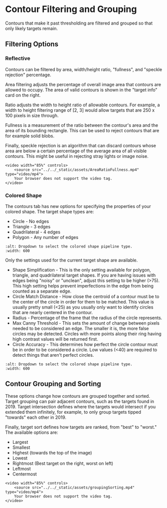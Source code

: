 # Contour Filtering and Grouping

Contours that make it past thresholding are filtered and grouped so that only likely targets remain.

## Filtering Options

### Reflective

Contours can be filtered by area, width/height ratio, "fullness", and "speckle rejection" percentage.

Area filtering adjusts the percentage of overall image area that contours are allowed to occupy. The area of valid contours is shown in the "target info" card on the right.

Ratio adjusts the width to height ratio of allowable contours. For example, a width to height filtering range of \[2, 3\] would allow targets that are 250 x 100 pixels in size through.

Fullness is a measurement of the ratio between the contour's area and the area of its bounding rectangle. This can be used to reject contours that are for example solid blobs.

Finally, speckle rejection is an algorithm that can discard contours whose area are below a certain percentage of the average area of all visible contours. This might be useful in rejecting stray lights or image noise.

```{raw} html
<video width="85%" controls>
    <source src="../../_static/assets/AreaRatioFullness.mp4" type="video/mp4">
    Your browser does not support the video tag.
</video>
```

### Colored Shape

The contours tab has new options for specifying the properties of your colored shape.  The target shape types are:

- Circle - No edges
- Triangle - 3 edges
- Quadrilateral - 4 edges
- Polygon - Any number of edges

```{image} images/triangle.png
:alt: Dropdown to select the colored shape pipeline type.
:width: 600
```

Only the settings used for the current target shape are available.

- Shape Simplification - This is the only setting available for polygon, triangle, and quadrilateral target shapes.  If you are having issues with edges being "noisy" or "unclean", adjust this setting to be higher (>75).  This high setting helps prevent imperfections in the edge from being counted as a separate edge.
- Circle Match Distance - How close the centroid of a contour must be to the center of the circle in order for them to be matched.  This value is usually pretty small (\<25) as you usually only want to identify circles that are nearly centered in the contour.
- Radius - Percentage of the frame that the radius of the circle represents.
- Max Canny Threshold - This sets the amount of change between pixels needed to be considered an edge. The smaller it is, the more false circles may be detected. Circles with more points along their ring having high contrast values will be returned first.
- Circle Accuracy - This determines how perfect the circle contour must be in order to be considered a circle.  Low values (\<40) are required to detect things that aren't perfect circles.

```{image} images/pumpkin.png
:alt: Dropdown to select the colored shape pipeline type.
:width: 600
```

## Contour Grouping and Sorting

These options change how contours are grouped together and sorted. Target grouping can pair adjacent contours, such as the targets found in 2019. Target intersection defines where the targets would intersect if you extended them infinitely, for example, to only group targets tipped "towards" each other in 2019.

Finally, target sort defines how targets are ranked, from "best" to "worst." The available options are:

- Largest
- Smallest
- Highest (towards the top of the image)
- Lowest
- Rightmost (Best target on the right, worst on left)
- Leftmost
- Centermost

```{raw} html
<video width="85%" controls>
    <source src="../../_static/assets/groupingSorting.mp4" type="video/mp4">
    Your browser does not support the video tag.
</video>
```

